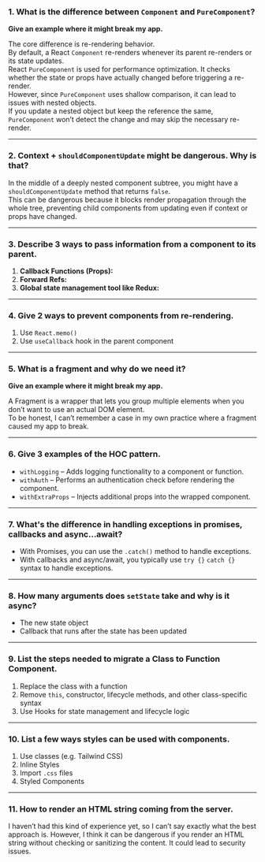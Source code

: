 ### 1. What is the difference between `Component` and `PureComponent`?  
**Give an example where it might break my app.**

The core difference is re-rendering behavior.  
By default, a React `Component` re-renders whenever its parent re-renders or its state updates.  
React `PureComponent` is used for performance optimization. It checks whether the state or props have actually changed before triggering a re-render.  
However, since `PureComponent` uses shallow comparison, it can lead to issues with nested objects.  
If you update a nested object but keep the reference the same, `PureComponent` won’t detect the change and may skip the necessary re-render.

---

### 2. Context + `shouldComponentUpdate` might be dangerous. Why is that?

In the middle of a deeply nested component subtree, you might have a `shouldComponentUpdate` method that returns `false`.  
This can be dangerous because it blocks render propagation through the whole tree, preventing child components from updating even if context or props have changed.

---

### 3. Describe 3 ways to pass information from a component to its **parent**.

1. **Callback Functions (Props):** 
2. **Forward Refs:** 
3. **Global state management tool like Redux:** 

---

### 4. Give 2 ways to prevent components from re-rendering.

1. Use `React.memo()`
2. Use `useCallback` hook in the parent component

---

### 5. What is a fragment and why do we need it?  
**Give an example where it might break my app.**

A Fragment is a wrapper that lets you group multiple elements when you don’t want to use an actual DOM element.  
To be honest, I can’t remember a case in my own practice where a fragment caused my app to break.

---

### 6. Give 3 examples of the HOC pattern.

- `withLogging` – Adds logging functionality to a component or function.
- `withAuth` – Performs an authentication check before rendering the component.
- `withExtraProps` – Injects additional props into the wrapped component.

---

### 7. What's the difference in handling exceptions in promises, callbacks and async...await?

- With Promises, you can use the `.catch()` method to handle exceptions.
- With callbacks and async/await, you typically use `try {}` `catch {}` syntax to handle exceptions.

---

### 8. How many arguments does `setState` take and why is it async?

- The new state object
- Callback that runs after the state has been updated

---

### 9. List the steps needed to migrate a Class to Function Component.

1. Replace the class with a function
2. Remove `this`, constructor, lifecycle methods, and other class-specific syntax
3. Use Hooks for state management and lifecycle logic

---

### 10. List a few ways styles can be used with components.

1. Use classes (e.g. Tailwind CSS)
2. Inline Styles
3. Import `.css` files
4. Styled Components

---

### 11. How to render an HTML string coming from the server.

I haven’t had this kind of experience yet, so I can’t say exactly what the best approach is. However, I think it can be dangerous if you render an HTML string without checking or sanitizing the content. It could lead to security issues.